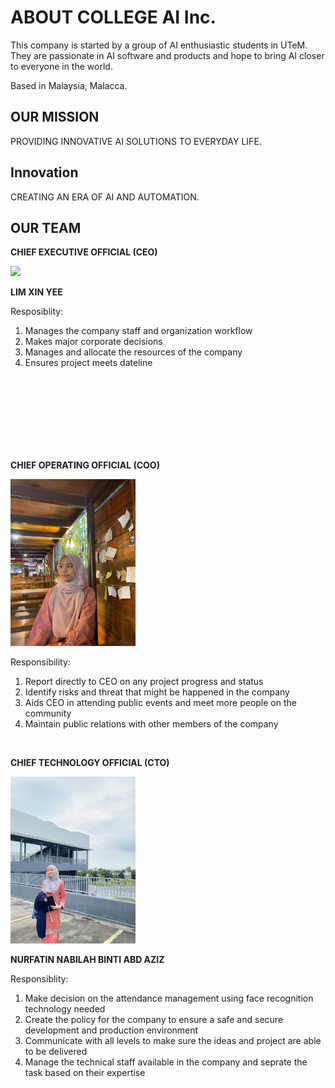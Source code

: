 
# ABOUT COLLEGE AI Inc. 
This company is started by a group of AI enthusiastic students in UTeM. They are passionate in AI software and products and hope to bring AI closer to everyone in the world.

Based in Malaysia, Malacca. 

## OUR MISSION
PROVIDING INNOVATIVE AI SOLUTIONS TO EVERYDAY LIFE.

## Innovation
CREATING AN ERA OF AI AND AUTOMATION. 

## OUR TEAM
**CHIEF EXECUTIVE OFFICIAL (CEO)**

<img src="assets/profile/xinyee.jpg" width="200" height="auto" />

**LIM XIN YEE**

Resposiblity:
1. Manages the company staff and organization workflow
2. Makes major corporate decisions 
3. Manages and allocate the resources of the company
4. Ensures project meets dateline

<br><br><br><br><br><br><br>


**CHIEF OPERATING OFFICIAL (COO)**

<img src="assets/profile/Azie.jpg" width="200" height="auto" />

Responsibility:
1. Report directly to CEO on any project progress and status
2. Identify risks and threat that might be happened in the company
3. Aids CEO in attending public events and meet more people on the community
4. Maintain public relations with other members of the company

<br>

**CHIEF TECHNOLOGY OFFICIAL (CTO)**

<img src="assets/profile/Nurfatin Nabilah .jpg" width="200" height="auto" />

**NURFATIN NABILAH BINTI ABD AZIZ**

Responsiblity:
1. Make decision on the attendance management using face recognition technology needed
2. Create the policy for the company to ensure a safe and secure development and production environment
3. Communicate with all levels to make sure the ideas and project are able to be delivered
4. Manage the technical staff available in the company and seprate the task based on their expertise


<br>
